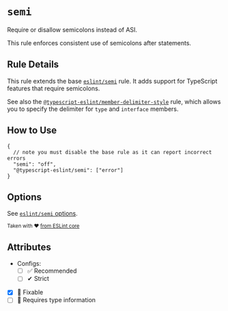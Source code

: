 # `semi`

Require or disallow semicolons instead of ASI.

This rule enforces consistent use of semicolons after statements.

## Rule Details

This rule extends the base [`eslint/semi`](https://eslint.org/docs/rules/semi) rule.
It adds support for TypeScript features that require semicolons.

See also the [`@typescript-eslint/member-delimiter-style`](member-delimiter-style.md) rule, which allows you to specify the delimiter for `type` and `interface` members.

## How to Use

```jsonc
{
  // note you must disable the base rule as it can report incorrect errors
  "semi": "off",
  "@typescript-eslint/semi": ["error"]
}
```

## Options

See [`eslint/semi` options](https://eslint.org/docs/rules/semi#options).

<sup>

Taken with ❤️ [from ESLint core](https://github.com/eslint/eslint/blob/main/docs/rules/semi.md)

</sup>

## Attributes

- Configs:
  - [ ] ✅ Recommended
  - [ ] ✔ Strict
- [x] 🔧 Fixable
- [ ] 💭 Requires type information
